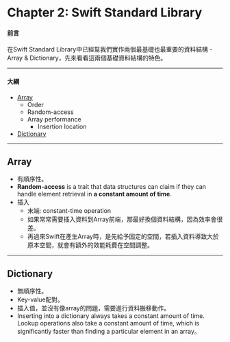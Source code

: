 # Chapter 2: Swift Standard Library

#### 前言

在Swift Standard Library中已經幫我們實作兩個最基礎也最重要的資料結構 - Array & Dictionary，先來看看這兩個基礎資料結構的特色。

------

#### 大綱

- [Array](#1)
  - Order
  - Random-access
  - Array performance
    - Insertion location
- [Dictionary](#2)

------

<h2 id="1">Array</h2>

- 有順序性。
- **Random-access** is a trait that data structures can claim if they can handle element retrieval in **a constant amount of time**. 
- 插入
  - 末端: constant-time operation
  - 如果常常需要插入資料到Array前端，那最好換個資料結構，因為效率會很差。
  - 再過來Swift在產生Array時，是先給予固定的空間，若插入資料導致大於原本空間，就會有額外的效能耗費在空間調整。

------

<h2 id="2">Dictionary</h2>

- 無順序性。
- Key-value配對。
- 插入值，並沒有像array的問題，需要進行資料搬移動作。
- Inserting into a dictionary always takes a constant amount of time. Lookup operations also take a constant amount of time, which is significantly faster than finding a particular element in an array。
